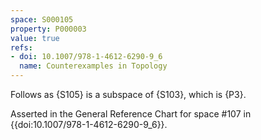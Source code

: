 ```yaml
---
space: S000105
property: P000003
value: true
refs:
- doi: 10.1007/978-1-4612-6290-9_6
  name: Counterexamples in Topology
---
```


Follows as {S105} is a subspace of {S103}, which is {P3}.

Asserted in the General Reference Chart for space #107 in
{{doi:10.1007/978-1-4612-6290-9_6}}.
